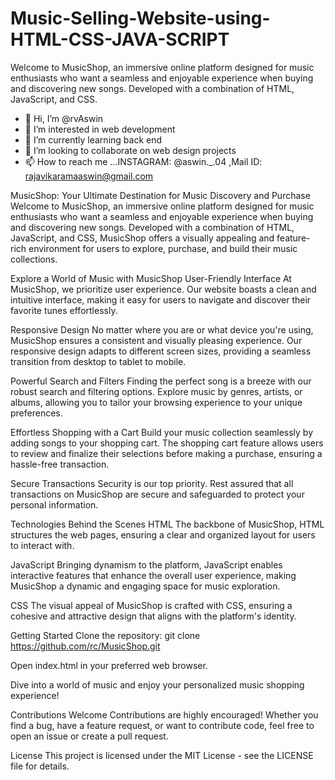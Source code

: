 # Music-Selling-Website-using-HTML-CSS-JAVA-SCRIPT
Welcome to MusicShop, an immersive online platform designed for music enthusiasts who want a seamless and enjoyable experience when buying and discovering new songs. Developed with a combination of HTML, JavaScript, and CSS.
- 👋 Hi, I’m @rvAswin
- 👀 I’m interested in web development
- 🌱 I’m currently learning back end
- 💞️ I’m looking to collaborate on web design projects
- 📫 How to reach me ...INSTAGRAM: @aswin._.04 ,Mail ID: rajavikaramaaswin@gmail.com









MusicShop: Your Ultimate Destination for Music Discovery and Purchase
Welcome to MusicShop, an immersive online platform designed for music enthusiasts who want a seamless and enjoyable experience when buying and discovering new songs. Developed with a combination of HTML, JavaScript, and CSS, MusicShop offers a visually appealing and feature-rich environment for users to explore, purchase, and build their music collections.

Explore a World of Music with MusicShop
User-Friendly Interface
At MusicShop, we prioritize user experience. Our website boasts a clean and intuitive interface, making it easy for users to navigate and discover their favorite tunes effortlessly.

Responsive Design
No matter where you are or what device you're using, MusicShop ensures a consistent and visually pleasing experience. Our responsive design adapts to different screen sizes, providing a seamless transition from desktop to tablet to mobile.

Powerful Search and Filters
Finding the perfect song is a breeze with our robust search and filtering options. Explore music by genres, artists, or albums, allowing you to tailor your browsing experience to your unique preferences.

Effortless Shopping with a Cart
Build your music collection seamlessly by adding songs to your shopping cart. The shopping cart feature allows users to review and finalize their selections before making a purchase, ensuring a hassle-free transaction.

Secure Transactions
Security is our top priority. Rest assured that all transactions on MusicShop are secure and safeguarded to protect your personal information.

Technologies Behind the Scenes
HTML
The backbone of MusicShop, HTML structures the web pages, ensuring a clear and organized layout for users to interact with.

JavaScript
Bringing dynamism to the platform, JavaScript enables interactive features that enhance the overall user experience, making MusicShop a dynamic and engaging space for music exploration.

CSS
The visual appeal of MusicShop is crafted with CSS, ensuring a cohesive and attractive design that aligns with the platform's identity.

Getting Started
Clone the repository: git clone https://github.com/rc/MusicShop.git

Open index.html in your preferred web browser.

Dive into a world of music and enjoy your personalized music shopping experience!

Contributions Welcome
Contributions are highly encouraged! Whether you find a bug, have a feature request, or want to contribute code, feel free to open an issue or create a pull request.

License
This project is licensed under the MIT License - see the LICENSE file for details.



